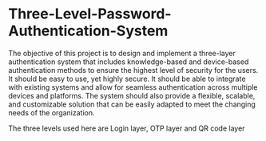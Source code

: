 # Three-Level-Password-Authentication-System

The objective of this project is to design and implement a three-layer authentication system that includes knowledge-based and device-based authentication methods to ensure the highest level of security for the users. It should be easy to use, yet highly secure. It should be able to integrate with existing systems and allow for seamless authentication across multiple devices and platforms. The system should also provide a flexible, scalable, and customizable solution that can be easily adapted to meet the changing needs of the organization.

The three levels used here are Login layer, OTP layer and QR code layer
